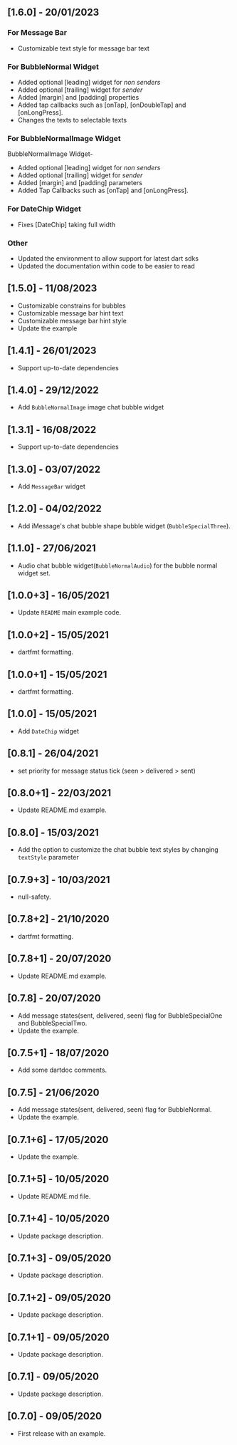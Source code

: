 ## [1.6.0] - 20/01/2023

### For Message Bar
* Customizable text style for message bar text

### For BubbleNormal Widget

* Added optional [leading] widget for _non senders_
* Added optional [trailing] widget for _sender_
* Added [margin] and [padding] properties
* Added tap callbacks such as [onTap], [onDoubleTap] and [onLongPress].
* Changes the texts to selectable texts

### For BubbleNormalImage Widget

BubbleNormalImage Widget-
* Added optional [leading] widget for _non senders_
* Added optional [trailing] widget for _sender_
* Added [margin] and [padding] parameters
* Added Tap Callbacks such as [onTap] and [onLongPress].

### For DateChip Widget
* Fixes [DateChip] taking full width

### Other
* Updated the environment to allow support for latest dart sdks
* Updated the documentation within code to be easier to read

## [1.5.0] - 11/08/2023

* Customizable constrains for bubbles
* Customizable message bar hint text
* Customizable message bar hint style
* Update the example

## [1.4.1] - 26/01/2023

* Support up-to-date dependencies

## [1.4.0] - 29/12/2022

* Add `BubbleNormalImage` image chat bubble widget 

## [1.3.1] - 16/08/2022

* Support up-to-date dependencies

## [1.3.0] - 03/07/2022

* Add `MessageBar` widget 

## [1.2.0] - 04/02/2022

* Add iMessage's chat bubble shape bubble widget (`BubbleSpecialThree`).

## [1.1.0] - 27/06/2021

* Audio chat bubble widget(`BubbleNormalAudio`) for the bubble normal widget set.

## [1.0.0+3] - 16/05/2021

* Update `README` main example code.

## [1.0.0+2] - 15/05/2021

* dartfmt formatting.

## [1.0.0+1] - 15/05/2021

* dartfmt formatting.

## [1.0.0] - 15/05/2021

* Add `DateChip` widget

## [0.8.1] - 26/04/2021

* set priority for message status tick (seen > delivered > sent)

## [0.8.0+1] - 22/03/2021

* Update README.md example.

## [0.8.0] - 15/03/2021

* Add the option to customize the chat bubble text styles by changing `textStyle` parameter

## [0.7.9+3] - 10/03/2021

* null-safety.

## [0.7.8+2] - 21/10/2020

* dartfmt formatting.

## [0.7.8+1] - 20/07/2020

* Update README.md example.

## [0.7.8] - 20/07/2020

* Add message states(sent, delivered, seen) flag for BubbleSpecialOne and BubbleSpecialTwo.
* Update the example.

## [0.7.5+1] - 18/07/2020

* Add some dartdoc comments.

## [0.7.5] - 21/06/2020

* Add message states(sent, delivered, seen) flag for BubbleNormal.
* Update the example.

## [0.7.1+6] - 17/05/2020

* Update the example.

## [0.7.1+5] - 10/05/2020

* Update README.md file.

## [0.7.1+4] - 10/05/2020

* Update package description.

## [0.7.1+3] - 09/05/2020

* Update package description.

## [0.7.1+2] - 09/05/2020

* Update package description.

## [0.7.1+1] - 09/05/2020

* Update package description.

## [0.7.1] - 09/05/2020

* Update package description.

## [0.7.0] - 09/05/2020

* First release with an example.
